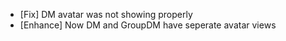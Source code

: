 - [Fix] DM avatar was not showing properly
- [Enhance] Now DM and GroupDM have seperate avatar views